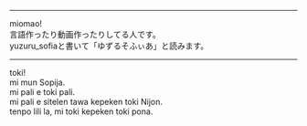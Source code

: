 
---

miomao!  
言語作ったり動画作ったりしてる人です。  
yuzuru_sofiaと書いて「ゆずるそふぃあ」と読みます。  

---

toki!  
mi mun Sopija.  
mi pali e toki pali.  
mi pali e sitelen tawa kepeken toki Nijon.  
tenpo lili la, mi toki kepeken toki pona.  

<!---
yuzurusofia/yuzurusofia is a ✨ special ✨ repository because its `README.md` (this file) appears on your GitHub profile.
You can click the Preview link to take a look at your changes.
--->
